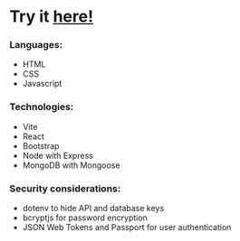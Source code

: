 # Try it [here!](https://epiphany-blog.netlify.app/)

### Languages:
- HTML
- CSS
- Javascript

### Technologies:
- Vite 
- React 
- Bootstrap
- Node with Express
- MongoDB with Mongoose 

### Security considerations:
- dotenv to hide API and database keys
- bcryptjs for password encryption
- JSON Web Tokens and Passport for user authentication